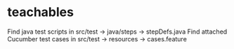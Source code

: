 # teachables
Find java test scripts in src/test -> java/steps -> stepDefs.java
Find attached Cucumber test cases in src/test -> resources -> cases.feature
